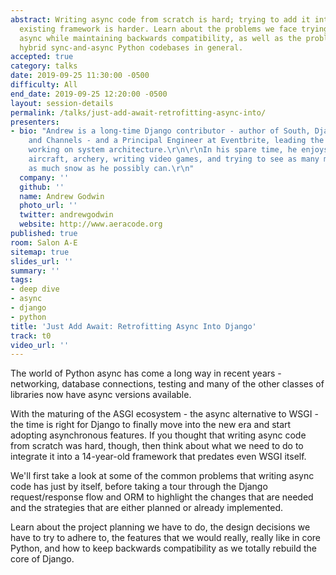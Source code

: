 ```yaml
---
abstract: Writing async code from scratch is hard; trying to add it into a large,
  existing framework is harder. Learn about the problems we face trying to make Django
  async while maintaining backwards compatibility, as well as the problems maintaining
  hybrid sync-and-async Python codebases in general.
accepted: true
category: talks
date: 2019-09-25 11:30:00 -0500
difficulty: All
end_date: 2019-09-25 12:20:00 -0500
layout: session-details
permalink: /talks/just-add-await-retrofitting-async-into/
presenters:
- bio: "Andrew is a long-time Django contributor - author of South, Django Migrations,
    and Channels - and a Principal Engineer at Eventbrite, leading the SRE team and
    working on system architecture.\r\n\r\nIn his spare time, he enjoys piloting light
    aircraft, archery, writing video games, and trying to see as many mountains and
    as much snow as he possibly can.\r\n"
  company: ''
  github: ''
  name: Andrew Godwin
  photo_url: ''
  twitter: andrewgodwin
  website: http://www.aeracode.org
published: true
room: Salon A-E
sitemap: true
slides_url: ''
summary: ''
tags:
- deep dive
- async
- django
- python
title: 'Just Add Await: Retrofitting Async Into Django'
track: t0
video_url: ''
---
```


The world of Python async has come a long way in recent years - networking, database connections, testing and many of the other classes of libraries now have async versions available.

With the maturing of the ASGI ecosystem - the async alternative to WSGI - the time is right for Django to finally move into the new era and start adopting asynchronous features. If you thought that writing async code from scratch was hard, though, then think about what we need to do to integrate it into a 14-year-old framework that predates even WSGI itself.

We'll first take a look at some of the common problems that writing async code has just by itself, before taking a tour through the Django request/response flow and ORM to highlight the changes that are needed and the strategies that are either planned or already implemented.

Learn about the project planning we have to do, the design decisions we have to try to adhere to, the features that we would really, really like in core Python, and how to keep backwards compatibility as we totally rebuild the core of Django.